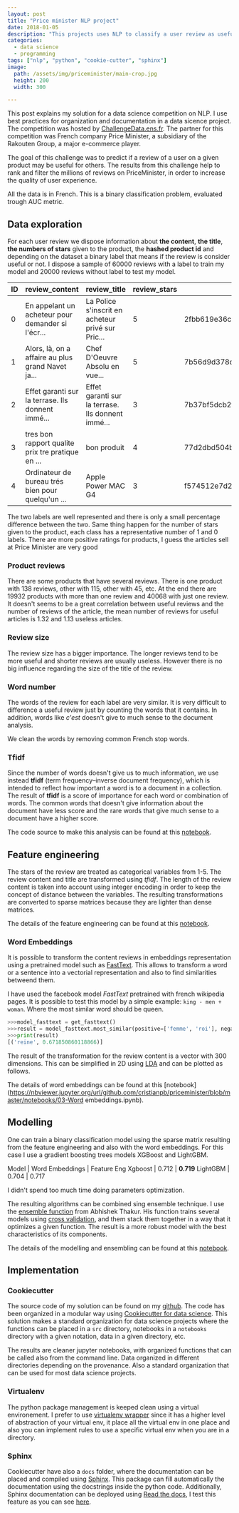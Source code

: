 ```yaml
---
layout: post
title: "Price minister NLP project"
date: 2018-01-05
description: "This projects uses NLP to classify a user review as useful or not useful. Best practices for a data science project such as document structure, documentation and virtual environment are used"
categories:
  - data science
  - programming
tags: ["nlp", "python", "cookie-cutter", "sphinx"]
image:
  path: /assets/img/priceminister/main-crop.jpg
  height: 200
  width: 300

---
```


This post explains my solution for a data science competition on NLP. I use best practices for organization and documentation in a data sicence project. The competition was hosted by 
[ChallengeData.ens.fr](https://challengedata.ens.fr/en/challenge/26/prediction_of_products_reviews_interests.html).
The partner for this competition was French company Price Minister, a 
subsidiary of the Rakouten Group, a major e-commerce player.

The goal of this challenge was to predict if a review of a user on a given 
product may be useful for others. The results from this challenge help to rank 
and filter the millions of reviews on PriceMinister, in order to increase the 
quality of user experience.

All the data is in French.  This is a binary classification problem, evaluated 
trough AUC metric. 

## Data exploration

For each user review we dispose information about **the content**, **the title**, **the numbers of stars** given to the product, the **hashed product id** and depending on the dataset a binary label that means if the review is consider useful or not. I dispose a sample of 60000 reviews with a label to train my model and 20000 reviews without label to test my model. 

ID| 	review_content |	review_title 	|review_stars 	|product 	|Target
---|---|---|---|---|---
0 	|En appelant un acheteur pour demander si l'écr... 	|La Police s'inscrit en acheteur privé sur Pric... 	|5 	|2fbb619e36cda771aa2c47ce50d5... 	|0
1 	|Alors, là, on a affaire au plus grand Navet ja... 	|Chef D'Oeuvre Absolu en vue... 	|5 	|7b56d9d378d9e999d293f3019afb... 	|1
2 	|Effet garanti sur la terrase. Ils donnent immé... 	|Effet garanti sur la terrase. Ils donnent immé... 	|3 	|7b37bf5dcb2fafd11a04ca36893c... 	|0
3 	|tres bon rapport qualite prix tre pratique en ... 	|bon produit 	|4 	|77d2dbd504b933ab3aaf7cb0cf88... 	|1
4 	|Ordinateur de bureau trés bien pour quelqu'un ... 	|Apple Power MAC G4 	|3 	|f574512e7d2dd1dd73c7f8f804bf... 	|1

The two labels are well represented and there is only a small percentage difference between the two. Same thing happen for the number of stars given to the product, each class has a representative number of 1 and 0 labels. There are more positive ratings for products, I guess the articles sell at Price Minister are very good

<amp-img src="/assets/img/priceminister/classes.png" alt="Number of classes" height="100" width="300" layout="responsive"></amp-img>

### Product reviews

There are some products that have several reviews. There is one product with 138 reviews, other with 115, other with 45, etc. At the end there are 19932 products with more than one review and 40068 with just one review. It doesn't seems to be a great correlation between useful reviews and the number of reviews of the article, the mean number of reviews for useful articles is 1.32 and 1.13 useless articles.

<amp-img src="/assets/img/priceminister/product_review.png" alt="Number of product reviews" height="150" width="300" layout="responsive"></amp-img>

### Review size

The review size has a bigger importance. The longer reviews tend to be more useful and shorter reviews are usually useless. However there is no big influence regarding the size of the title of the review.

<amp-img src="/assets/img/priceminister/review_size.png" alt="Size of the review" height="100" width="300" layout="responsive"></amp-img>

### Word number

The words of the review for each label are very similar. It is very difficult to difference a useful review just by counting the words that it contains. In addition, words like *c'est* doesn't give to much sense to the document analysis.

<amp-img src="/assets/img/priceminister/word_number.png" alt="Word number" height="100" width="300" layout="responsive"></amp-img>

We clean the words by removing common French stop words.

<amp-img src="/assets/img/priceminister/word_number_cleaned.png" alt="Word number cleaned" height="100" width="300" layout="responsive"></amp-img>

### Tfidf

Since the number of words doesn't give us to much information, we use instead **tfidf** (term frequency–inverse document frequency), which is intended to reflect how important a word is to a document in a collection. The result of **tfidf** is a score of importance for each word or combination of words. The common words that doesn't give information about the document have less score and the rare words that give much sense to a document have a higher score.  

<amp-img src="/assets/img/priceminister/tfidf_lemma.png" alt="tfidf representations of words lemma" height="100" width="300" layout="responsive"></amp-img>

The code source to make this analysis can be found at this [notebook](https://nbviewer.jupyter.org/url/github.com/cristianpb/priceminister/blob/master/notebooks/01-Exploration.ipynb).

## Feature engineering

The stars of the review are treated as categorical variables from 1-5. The review content and title are transformed using *tfidf*. The length of the review content is taken into account using integer encoding in order to keep the concept of distance between the variables.  The resulting transformations are converted to sparse matrices because they are lighter than dense matrices. 

The details of the feature engineering can be found at this [notebook](https://nbviewer.jupyter.org/url/github.com/cristianpb/priceminister/blob/master/notebooks/02-Train.ipynb).

### Word Embeddings

It is possible to transform the content reviews in embeddings representation using a pretrained model such as [FastText](https://fasttext.cc/docs/en/pretrained-vectors.html). This allows to transform a word or a sentence into a vectorial representation and also to find similarities betweend them.

I have used the facebook model *FastText* pretrained with french wikipedia pages. It is possible to test this model by a simple example: `king - men + woman`. Where the most similar word should be queen. 

```python
>>>model_fasttext = get_fasttext()
>>>result = model_fasttext.most_similar(positive=['femme', 'roi'], negative=['homme'], topn=1)
>>>print(result)
[('reine', 0.671850860118866)]
```

The result of the transformation for the review content is a vector with 300 dimensions. This can be simplified in 2D using [LDA](https://en.wikipedia.org/wiki/Latent_Dirichlet_allocation) and can be plotted as follows.

<amp-img src="/assets/img/priceminister/word_embeddings_lda.png" alt="Word embeddings" height="100" width="300" layout="responsive"></amp-img>

The details of word embeddings can be found at this [notebook](https://nbviewer.jupyter.org/url/github.com/cristianpb/priceminister/blob/master/notebooks/03-Word embeddings.ipynb).

## Modelling

One can train a binary classification model using the sparse matrix resulting from the feature engineering and also with the word embeddings. For this case I use a gradient boosting trees models XGBoost and LightGBM.
 
Model | Word Embeddings | Feature Eng
Xgboost | 0.712 | **0.719**
LightGBM | 0.704 | 0.717

I didn't spend too much time doing parameters optimization.

The resulting algorithms can be combined sing ensemble technique. I use the [ensemble function](https://github.com/abhishekkrthakur/pysembler) from Abhishek Thakur. His function trains several models using [cross validation](http://scikit-learn.org/stable/modules/generated/sklearn.model_selection.KFold.html), and them stack them together in a way that it optimizes a given function.  The result is a more robust model with the best characteristics of its components.

The details of the modelling and ensembling can be found at this [notebook](https://nbviewer.jupyter.org/url/github.com/cristianpb/priceminister/blob/master/notebooks/04-Ensembling.ipynb).

## Implementation

### Cookiecutter

The source code of my solution can be found on my [github](https://github.com/cristianpb/priceminister). The code has been organized in a modular way using [Cookiecutter for data science](https://drivendata.github.io/cookiecutter-data-science/). This solution makes a standard organization for data science projects where the functions can be placed in a `src` directory, notebooks in a `notebooks` directory with a given notation, data in a given directory, etc. 

The results are cleaner jupyter notebooks, with organized functions that can be called also from the command line. Data organized in different directories depending on the provenance. Also a standard organization that can be used for most data science projects.

### Virtualenv

The python package management is keeped clean using a virtual environement. I prefer to use [virtualenv wrapper](https://virtualenvwrapper.readthedocs.io/en/latest/) since it has a higher level of abstraction of your virtual env, it place all the virtual env in one place and also you can implement rules to use a specific virtual env when you are in a directory.   


### Sphinx

Cookiecutter have also a `docs` folder, where the documentation can be placed and compiled using [Sphinx](http://www.sphinx-doc.org/en/stable/). This package can fill automatically the documentation using the docstrings inside the python code. Additionally, Sphinx documentation can be deployed using [Read the docs](https://readthedocs.org/), I test this feature as you can see [here](http://priceminister.rtfd.io/).
